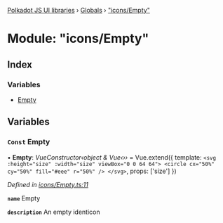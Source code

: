 [Polkadot JS UI libraries](../README.md) › [Globals](../globals.md) › ["icons/Empty"](_icons_empty_.md)

# Module: "icons/Empty"

## Index

### Variables

* [Empty](_icons_empty_.md#const-empty)

## Variables

### `Const` Empty

• **Empty**: *VueConstructor‹object & Vue‹››* = Vue.extend({
  template: `
    <svg :height="size" :width="size" viewBox="0 0 64 64">
      <circle cx="50%" cy="50%" fill="#eee" r="50%" />
    </svg>
  `,
  props: ['size']
})

*Defined in [icons/Empty.ts:11](https://github.com/polkadot-js/ui/blob/a25f813f/packages/vue-identicon/src/icons/Empty.ts#L11)*

**`name`** Empty

**`description`** An empty identicon
